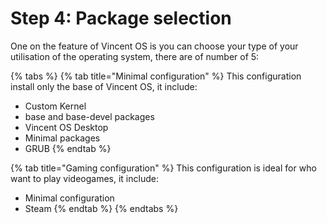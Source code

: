 # Step 4: Package selection

One on the feature of Vincent OS is you can choose your type of your utilisation of the operating system, there are of number of 5:

{% tabs %}
{% tab title="Minimal configuration" %}
This configuration install only the base of Vincent OS, it include:

* Custom Kernel
* base and base-devel packages
* Vincent OS Desktop
* Minimal packages
* GRUB
{% endtab %}

{% tab title="Gaming configuration" %}
This configuration is ideal for who want to play videogames, it include:

* Minimal configuration
* Steam
{% endtab %}
{% endtabs %}

